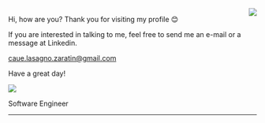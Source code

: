 <img align='right' src="https://github-readme-stats.vercel.app/api?username=cauelz&show_icons=true&title_color=783c00&text_color=af552e&icon_color=783c00&bg_color=f8efd4&cache_seconds=2300">

Hi, how are you? Thank you for visiting my profile 😊

If you are interested in talking to me, feel free to send me an e-mail or a message at Linkedin.

caue.lasagno.zaratin@gmail.com

Have a great day!

<img src="https://img.shields.io/static/v1?label=Overview&message=Cauê Zaratin&color=f8efd4&style=for-the-badge&logo=GitHub">

<p>

Software Engineer

</p>
<hr>
